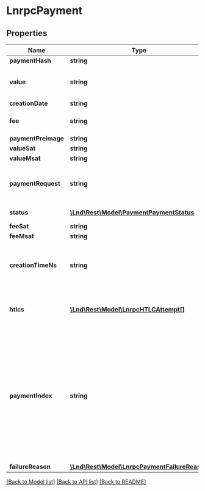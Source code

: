 # LnrpcPayment

## Properties
Name | Type | Description | Notes
------------ | ------------- | ------------- | -------------
**paymentHash** | **string** |  | [optional] 
**value** | **string** | Deprecated, use value_sat or value_msat. | [optional] 
**creationDate** | **string** |  | [optional] 
**fee** | **string** | Deprecated, use fee_sat or fee_msat. | [optional] 
**paymentPreimage** | **string** |  | [optional] 
**valueSat** | **string** |  | [optional] 
**valueMsat** | **string** |  | [optional] 
**paymentRequest** | **string** | The optional payment request being fulfilled. | [optional] 
**status** | [**\Lnd\Rest\Model\PaymentPaymentStatus**](PaymentPaymentStatus.md) | The status of the payment. | [optional] 
**feeSat** | **string** |  | [optional] 
**feeMsat** | **string** |  | [optional] 
**creationTimeNs** | **string** | The time in UNIX nanoseconds at which the payment was created. | [optional] 
**htlcs** | [**\Lnd\Rest\Model\LnrpcHTLCAttempt[]**](LnrpcHTLCAttempt.md) | The HTLCs made in attempt to settle the payment. | [optional] 
**paymentIndex** | **string** | The creation index of this payment. Each payment can be uniquely identified by this index, which may not strictly increment by 1 for payments made in older versions of lnd. | [optional] 
**failureReason** | [**\Lnd\Rest\Model\LnrpcPaymentFailureReason**](LnrpcPaymentFailureReason.md) |  | [optional] 

[[Back to Model list]](../README.md#documentation-for-models) [[Back to API list]](../README.md#documentation-for-api-endpoints) [[Back to README]](../README.md)



